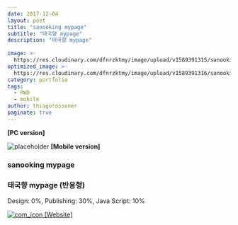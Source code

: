 ```yaml
---
date: 2017-12-04
layout: post
title: "sanooking mypage"
subtitle: "태국향 mypage"
description: "태국향 mypage"
  
image: >-
  https://res.cloudinary.com/dfnrzktmy/image/upload/v1589391315/sanooking-mypage-768x780_lffmm0.png
optimized_image: >-
  https://res.cloudinary.com/dfnrzktmy/image/upload/v1589391316/sanooking-mypage_sum-400x260_ionqtz.png
category: portfolio
tags: 
  - RWD
  - mobile
author: thiagorossener
paginate: true
---
```

<strong>[PC version]</strong>

![placeholder](https://res.cloudinary.com/dfnrzktmy/image/upload/v1589391316/sanooking-mypage_rwd-400x866_llhkrr.png "sanooking mypage Mobile image")
<strong>[Mobile version]</strong>

### sanooking mypage

### 태국향 mypage (반응형)

Design: 0%, Publishing: 30%, Java Script: 10%

<a href="https://www.sanooking.com/mypage/MyHome" target="_blank">
<img src="https://res.cloudinary.com/dfnrzktmy/image/upload/v1586177444/com_icon-150x129_r9kppl.png" alt="com_icon" class="site_icon">
[Website]
</a>